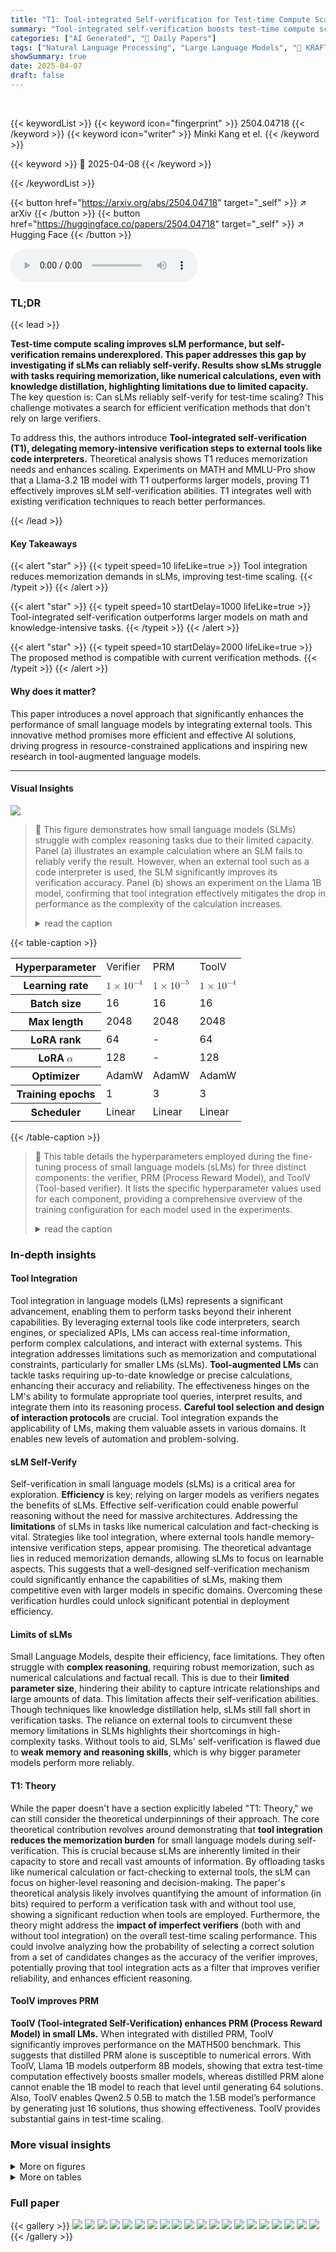 ```yaml
---
title: "T1: Tool-integrated Self-verification for Test-time Compute Scaling in Small Language Models"
summary: "Tool-integrated self-verification boosts test-time compute scaling in small language models, outperforming larger models."
categories: ["AI Generated", "🤗 Daily Papers"]
tags: ["Natural Language Processing", "Large Language Models", "🏢 KRAFTON",]
showSummary: true
date: 2025-04-07
draft: false
---
```


<br>

{{< keywordList >}}
{{< keyword icon="fingerprint" >}} 2504.04718 {{< /keyword >}}
{{< keyword icon="writer" >}} Minki Kang et el. {{< /keyword >}}
 
{{< keyword >}} 🤗 2025-04-08 {{< /keyword >}}
 
{{< /keywordList >}}

{{< button href="https://arxiv.org/abs/2504.04718" target="_self" >}}
↗ arXiv
{{< /button >}}
{{< button href="https://huggingface.co/papers/2504.04718" target="_self" >}}
↗ Hugging Face
{{< /button >}}



<audio controls>
    <source src="https://ai-paper-reviewer.com/2504.04718/podcast.wav" type="audio/wav">
    Your browser does not support the audio element.
</audio>


### TL;DR


{{< lead >}}

**Test-time compute scaling improves sLM performance, but self-verification remains underexplored. This paper addresses this gap by investigating if sLMs can reliably self-verify. Results show sLMs struggle with tasks requiring memorization, like numerical calculations, even with knowledge distillation, highlighting limitations due to limited capacity.** The key question is: Can sLMs reliably self-verify for test-time scaling? This challenge motivates a search for efficient verification methods that don't rely on large verifiers. 



To address this, the authors introduce **Tool-integrated self-verification (T1), delegating memory-intensive verification steps to external tools like code interpreters.** Theoretical analysis shows T1 reduces memorization needs and enhances scaling. Experiments on MATH and MMLU-Pro show that a Llama-3.2 1B model with T1 outperforms larger models, proving T1 effectively improves sLM self-verification abilities. T1 integrates well with existing verification techniques to reach better performances.

{{< /lead >}}


#### Key Takeaways

{{< alert "star" >}}
{{< typeit speed=10 lifeLike=true >}} Tool integration reduces memorization demands in sLMs, improving test-time scaling. {{< /typeit >}}
{{< /alert >}}

{{< alert "star" >}}
{{< typeit speed=10 startDelay=1000 lifeLike=true >}} Tool-integrated self-verification outperforms larger models on math and knowledge-intensive tasks. {{< /typeit >}}
{{< /alert >}}

{{< alert "star" >}}
{{< typeit speed=10 startDelay=2000 lifeLike=true >}} The proposed method is compatible with current verification methods. {{< /typeit >}}
{{< /alert >}}

#### Why does it matter?
This paper introduces a novel approach that significantly enhances the performance of small language models by integrating external tools. This innovative method promises more efficient and effective AI solutions, driving progress in resource-constrained applications and inspiring new research in tool-augmented language models.

------
#### Visual Insights



![](https://arxiv.org/html/2504.04718/x1.png)

> 🔼 This figure demonstrates how small language models (SLMs) struggle with complex reasoning tasks due to their limited capacity.  Panel (a) illustrates an example calculation where an SLM fails to reliably verify the result. However, when an external tool such as a code interpreter is used, the SLM significantly improves its verification accuracy. Panel (b) shows an experiment on the Llama 1B model, confirming that tool integration effectively mitigates the drop in performance as the complexity of the calculation increases.
> <details>
> <summary>read the caption</summary>
> (a) Concept figure
> </details>





{{< table-caption >}}
<table class="ltx_tabular ltx_centering ltx_guessed_headers ltx_align_middle" id="A4.T1.4">
<tbody class="ltx_tbody">
<tr class="ltx_tr" id="A4.T1.4.5.1">
<th class="ltx_td ltx_align_left ltx_th ltx_th_row ltx_border_tt" id="A4.T1.4.5.1.1"><span class="ltx_text ltx_font_bold" id="A4.T1.4.5.1.1.1">Hyperparameter</span></th>
<td class="ltx_td ltx_align_center ltx_border_tt" id="A4.T1.4.5.1.2"><span class="ltx_text ltx_font_bold" id="A4.T1.4.5.1.2.1">Verifier</span></td>
<td class="ltx_td ltx_align_center ltx_border_tt" id="A4.T1.4.5.1.3"><span class="ltx_text ltx_font_bold" id="A4.T1.4.5.1.3.1">PRM</span></td>
<td class="ltx_td ltx_align_center ltx_border_tt" id="A4.T1.4.5.1.4"><span class="ltx_text ltx_font_bold" id="A4.T1.4.5.1.4.1">ToolV</span></td>
</tr>
<tr class="ltx_tr" id="A4.T1.3.3">
<th class="ltx_td ltx_align_left ltx_th ltx_th_row ltx_border_t" id="A4.T1.3.3.4">Learning rate</th>
<td class="ltx_td ltx_align_center ltx_border_t" id="A4.T1.1.1.1"><math alttext="1\times 10^{-4}" class="ltx_Math" display="inline" id="A4.T1.1.1.1.m1.1"><semantics id="A4.T1.1.1.1.m1.1a"><mrow id="A4.T1.1.1.1.m1.1.1" xref="A4.T1.1.1.1.m1.1.1.cmml"><mn id="A4.T1.1.1.1.m1.1.1.2" xref="A4.T1.1.1.1.m1.1.1.2.cmml">1</mn><mo id="A4.T1.1.1.1.m1.1.1.1" lspace="0.222em" rspace="0.222em" xref="A4.T1.1.1.1.m1.1.1.1.cmml">×</mo><msup id="A4.T1.1.1.1.m1.1.1.3" xref="A4.T1.1.1.1.m1.1.1.3.cmml"><mn id="A4.T1.1.1.1.m1.1.1.3.2" xref="A4.T1.1.1.1.m1.1.1.3.2.cmml">10</mn><mrow id="A4.T1.1.1.1.m1.1.1.3.3" xref="A4.T1.1.1.1.m1.1.1.3.3.cmml"><mo id="A4.T1.1.1.1.m1.1.1.3.3a" xref="A4.T1.1.1.1.m1.1.1.3.3.cmml">−</mo><mn id="A4.T1.1.1.1.m1.1.1.3.3.2" xref="A4.T1.1.1.1.m1.1.1.3.3.2.cmml">4</mn></mrow></msup></mrow><annotation-xml encoding="MathML-Content" id="A4.T1.1.1.1.m1.1b"><apply id="A4.T1.1.1.1.m1.1.1.cmml" xref="A4.T1.1.1.1.m1.1.1"><times id="A4.T1.1.1.1.m1.1.1.1.cmml" xref="A4.T1.1.1.1.m1.1.1.1"></times><cn id="A4.T1.1.1.1.m1.1.1.2.cmml" type="integer" xref="A4.T1.1.1.1.m1.1.1.2">1</cn><apply id="A4.T1.1.1.1.m1.1.1.3.cmml" xref="A4.T1.1.1.1.m1.1.1.3"><csymbol cd="ambiguous" id="A4.T1.1.1.1.m1.1.1.3.1.cmml" xref="A4.T1.1.1.1.m1.1.1.3">superscript</csymbol><cn id="A4.T1.1.1.1.m1.1.1.3.2.cmml" type="integer" xref="A4.T1.1.1.1.m1.1.1.3.2">10</cn><apply id="A4.T1.1.1.1.m1.1.1.3.3.cmml" xref="A4.T1.1.1.1.m1.1.1.3.3"><minus id="A4.T1.1.1.1.m1.1.1.3.3.1.cmml" xref="A4.T1.1.1.1.m1.1.1.3.3"></minus><cn id="A4.T1.1.1.1.m1.1.1.3.3.2.cmml" type="integer" xref="A4.T1.1.1.1.m1.1.1.3.3.2">4</cn></apply></apply></apply></annotation-xml><annotation encoding="application/x-tex" id="A4.T1.1.1.1.m1.1c">1\times 10^{-4}</annotation><annotation encoding="application/x-llamapun" id="A4.T1.1.1.1.m1.1d">1 × 10 start_POSTSUPERSCRIPT - 4 end_POSTSUPERSCRIPT</annotation></semantics></math></td>
<td class="ltx_td ltx_align_center ltx_border_t" id="A4.T1.2.2.2"><math alttext="1\times 10^{-5}" class="ltx_Math" display="inline" id="A4.T1.2.2.2.m1.1"><semantics id="A4.T1.2.2.2.m1.1a"><mrow id="A4.T1.2.2.2.m1.1.1" xref="A4.T1.2.2.2.m1.1.1.cmml"><mn id="A4.T1.2.2.2.m1.1.1.2" xref="A4.T1.2.2.2.m1.1.1.2.cmml">1</mn><mo id="A4.T1.2.2.2.m1.1.1.1" lspace="0.222em" rspace="0.222em" xref="A4.T1.2.2.2.m1.1.1.1.cmml">×</mo><msup id="A4.T1.2.2.2.m1.1.1.3" xref="A4.T1.2.2.2.m1.1.1.3.cmml"><mn id="A4.T1.2.2.2.m1.1.1.3.2" xref="A4.T1.2.2.2.m1.1.1.3.2.cmml">10</mn><mrow id="A4.T1.2.2.2.m1.1.1.3.3" xref="A4.T1.2.2.2.m1.1.1.3.3.cmml"><mo id="A4.T1.2.2.2.m1.1.1.3.3a" xref="A4.T1.2.2.2.m1.1.1.3.3.cmml">−</mo><mn id="A4.T1.2.2.2.m1.1.1.3.3.2" xref="A4.T1.2.2.2.m1.1.1.3.3.2.cmml">5</mn></mrow></msup></mrow><annotation-xml encoding="MathML-Content" id="A4.T1.2.2.2.m1.1b"><apply id="A4.T1.2.2.2.m1.1.1.cmml" xref="A4.T1.2.2.2.m1.1.1"><times id="A4.T1.2.2.2.m1.1.1.1.cmml" xref="A4.T1.2.2.2.m1.1.1.1"></times><cn id="A4.T1.2.2.2.m1.1.1.2.cmml" type="integer" xref="A4.T1.2.2.2.m1.1.1.2">1</cn><apply id="A4.T1.2.2.2.m1.1.1.3.cmml" xref="A4.T1.2.2.2.m1.1.1.3"><csymbol cd="ambiguous" id="A4.T1.2.2.2.m1.1.1.3.1.cmml" xref="A4.T1.2.2.2.m1.1.1.3">superscript</csymbol><cn id="A4.T1.2.2.2.m1.1.1.3.2.cmml" type="integer" xref="A4.T1.2.2.2.m1.1.1.3.2">10</cn><apply id="A4.T1.2.2.2.m1.1.1.3.3.cmml" xref="A4.T1.2.2.2.m1.1.1.3.3"><minus id="A4.T1.2.2.2.m1.1.1.3.3.1.cmml" xref="A4.T1.2.2.2.m1.1.1.3.3"></minus><cn id="A4.T1.2.2.2.m1.1.1.3.3.2.cmml" type="integer" xref="A4.T1.2.2.2.m1.1.1.3.3.2">5</cn></apply></apply></apply></annotation-xml><annotation encoding="application/x-tex" id="A4.T1.2.2.2.m1.1c">1\times 10^{-5}</annotation><annotation encoding="application/x-llamapun" id="A4.T1.2.2.2.m1.1d">1 × 10 start_POSTSUPERSCRIPT - 5 end_POSTSUPERSCRIPT</annotation></semantics></math></td>
<td class="ltx_td ltx_align_center ltx_border_t" id="A4.T1.3.3.3"><math alttext="1\times 10^{-4}" class="ltx_Math" display="inline" id="A4.T1.3.3.3.m1.1"><semantics id="A4.T1.3.3.3.m1.1a"><mrow id="A4.T1.3.3.3.m1.1.1" xref="A4.T1.3.3.3.m1.1.1.cmml"><mn id="A4.T1.3.3.3.m1.1.1.2" xref="A4.T1.3.3.3.m1.1.1.2.cmml">1</mn><mo id="A4.T1.3.3.3.m1.1.1.1" lspace="0.222em" rspace="0.222em" xref="A4.T1.3.3.3.m1.1.1.1.cmml">×</mo><msup id="A4.T1.3.3.3.m1.1.1.3" xref="A4.T1.3.3.3.m1.1.1.3.cmml"><mn id="A4.T1.3.3.3.m1.1.1.3.2" xref="A4.T1.3.3.3.m1.1.1.3.2.cmml">10</mn><mrow id="A4.T1.3.3.3.m1.1.1.3.3" xref="A4.T1.3.3.3.m1.1.1.3.3.cmml"><mo id="A4.T1.3.3.3.m1.1.1.3.3a" xref="A4.T1.3.3.3.m1.1.1.3.3.cmml">−</mo><mn id="A4.T1.3.3.3.m1.1.1.3.3.2" xref="A4.T1.3.3.3.m1.1.1.3.3.2.cmml">4</mn></mrow></msup></mrow><annotation-xml encoding="MathML-Content" id="A4.T1.3.3.3.m1.1b"><apply id="A4.T1.3.3.3.m1.1.1.cmml" xref="A4.T1.3.3.3.m1.1.1"><times id="A4.T1.3.3.3.m1.1.1.1.cmml" xref="A4.T1.3.3.3.m1.1.1.1"></times><cn id="A4.T1.3.3.3.m1.1.1.2.cmml" type="integer" xref="A4.T1.3.3.3.m1.1.1.2">1</cn><apply id="A4.T1.3.3.3.m1.1.1.3.cmml" xref="A4.T1.3.3.3.m1.1.1.3"><csymbol cd="ambiguous" id="A4.T1.3.3.3.m1.1.1.3.1.cmml" xref="A4.T1.3.3.3.m1.1.1.3">superscript</csymbol><cn id="A4.T1.3.3.3.m1.1.1.3.2.cmml" type="integer" xref="A4.T1.3.3.3.m1.1.1.3.2">10</cn><apply id="A4.T1.3.3.3.m1.1.1.3.3.cmml" xref="A4.T1.3.3.3.m1.1.1.3.3"><minus id="A4.T1.3.3.3.m1.1.1.3.3.1.cmml" xref="A4.T1.3.3.3.m1.1.1.3.3"></minus><cn id="A4.T1.3.3.3.m1.1.1.3.3.2.cmml" type="integer" xref="A4.T1.3.3.3.m1.1.1.3.3.2">4</cn></apply></apply></apply></annotation-xml><annotation encoding="application/x-tex" id="A4.T1.3.3.3.m1.1c">1\times 10^{-4}</annotation><annotation encoding="application/x-llamapun" id="A4.T1.3.3.3.m1.1d">1 × 10 start_POSTSUPERSCRIPT - 4 end_POSTSUPERSCRIPT</annotation></semantics></math></td>
</tr>
<tr class="ltx_tr" id="A4.T1.4.6.2">
<th class="ltx_td ltx_align_left ltx_th ltx_th_row" id="A4.T1.4.6.2.1">Batch size</th>
<td class="ltx_td ltx_align_center" id="A4.T1.4.6.2.2">16</td>
<td class="ltx_td ltx_align_center" id="A4.T1.4.6.2.3">16</td>
<td class="ltx_td ltx_align_center" id="A4.T1.4.6.2.4">16</td>
</tr>
<tr class="ltx_tr" id="A4.T1.4.7.3">
<th class="ltx_td ltx_align_left ltx_th ltx_th_row" id="A4.T1.4.7.3.1">Max length</th>
<td class="ltx_td ltx_align_center" id="A4.T1.4.7.3.2">2048</td>
<td class="ltx_td ltx_align_center" id="A4.T1.4.7.3.3">2048</td>
<td class="ltx_td ltx_align_center" id="A4.T1.4.7.3.4">2048</td>
</tr>
<tr class="ltx_tr" id="A4.T1.4.8.4">
<th class="ltx_td ltx_align_left ltx_th ltx_th_row" id="A4.T1.4.8.4.1">LoRA rank</th>
<td class="ltx_td ltx_align_center" id="A4.T1.4.8.4.2">64</td>
<td class="ltx_td ltx_align_center" id="A4.T1.4.8.4.3">-</td>
<td class="ltx_td ltx_align_center" id="A4.T1.4.8.4.4">64</td>
</tr>
<tr class="ltx_tr" id="A4.T1.4.4">
<th class="ltx_td ltx_align_left ltx_th ltx_th_row" id="A4.T1.4.4.1">LoRA <math alttext="\alpha" class="ltx_Math" display="inline" id="A4.T1.4.4.1.m1.1"><semantics id="A4.T1.4.4.1.m1.1a"><mi id="A4.T1.4.4.1.m1.1.1" xref="A4.T1.4.4.1.m1.1.1.cmml">α</mi><annotation-xml encoding="MathML-Content" id="A4.T1.4.4.1.m1.1b"><ci id="A4.T1.4.4.1.m1.1.1.cmml" xref="A4.T1.4.4.1.m1.1.1">𝛼</ci></annotation-xml><annotation encoding="application/x-tex" id="A4.T1.4.4.1.m1.1c">\alpha</annotation><annotation encoding="application/x-llamapun" id="A4.T1.4.4.1.m1.1d">italic_α</annotation></semantics></math>
</th>
<td class="ltx_td ltx_align_center" id="A4.T1.4.4.2">128</td>
<td class="ltx_td ltx_align_center" id="A4.T1.4.4.3">-</td>
<td class="ltx_td ltx_align_center" id="A4.T1.4.4.4">128</td>
</tr>
<tr class="ltx_tr" id="A4.T1.4.9.5">
<th class="ltx_td ltx_align_left ltx_th ltx_th_row" id="A4.T1.4.9.5.1">Optimizer</th>
<td class="ltx_td ltx_align_center" id="A4.T1.4.9.5.2">AdamW</td>
<td class="ltx_td ltx_align_center" id="A4.T1.4.9.5.3">AdamW</td>
<td class="ltx_td ltx_align_center" id="A4.T1.4.9.5.4">AdamW</td>
</tr>
<tr class="ltx_tr" id="A4.T1.4.10.6">
<th class="ltx_td ltx_align_left ltx_th ltx_th_row" id="A4.T1.4.10.6.1">Training epochs</th>
<td class="ltx_td ltx_align_center" id="A4.T1.4.10.6.2">1</td>
<td class="ltx_td ltx_align_center" id="A4.T1.4.10.6.3">3</td>
<td class="ltx_td ltx_align_center" id="A4.T1.4.10.6.4">3</td>
</tr>
<tr class="ltx_tr" id="A4.T1.4.11.7">
<th class="ltx_td ltx_align_left ltx_th ltx_th_row ltx_border_bb" id="A4.T1.4.11.7.1">Scheduler</th>
<td class="ltx_td ltx_align_center ltx_border_bb" id="A4.T1.4.11.7.2">Linear</td>
<td class="ltx_td ltx_align_center ltx_border_bb" id="A4.T1.4.11.7.3">Linear</td>
<td class="ltx_td ltx_align_center ltx_border_bb" id="A4.T1.4.11.7.4">Linear</td>
</tr>
</tbody>
</table>{{< /table-caption >}}

> 🔼 This table details the hyperparameters employed during the fine-tuning process of small language models (sLMs) for three distinct components: the verifier, PRM (Process Reward Model), and ToolV (Tool-based verifier).  It lists the specific hyperparameter values used for each component, providing a comprehensive overview of the training configuration for each model used in the experiments.
> <details>
> <summary>read the caption</summary>
> Table 1: Hyperparameters used in fine-tuning sLM for each component.
> </details>





### In-depth insights


#### Tool Integration
Tool integration in language models (LMs) represents a significant advancement, enabling them to perform tasks beyond their inherent capabilities. By leveraging external tools like code interpreters, search engines, or specialized APIs, LMs can access real-time information, perform complex calculations, and interact with external systems. This integration addresses limitations such as memorization and computational constraints, particularly for smaller LMs (sLMs). **Tool-augmented LMs** can tackle tasks requiring up-to-date knowledge or precise calculations, enhancing their accuracy and reliability. The effectiveness hinges on the LM's ability to formulate appropriate tool queries, interpret results, and integrate them into its reasoning process. **Careful tool selection and design of interaction protocols** are crucial. Tool integration expands the applicability of LMs, making them valuable assets in various domains. It enables new levels of automation and problem-solving.

#### sLM Self-Verify
Self-verification in small language models (sLMs) is a critical area for exploration. **Efficiency** is key; relying on larger models as verifiers negates the benefits of sLMs. Effective self-verification could enable powerful reasoning without the need for massive architectures. Addressing the **limitations** of sLMs in tasks like numerical calculation and fact-checking is vital. Strategies like tool integration, where external tools handle memory-intensive verification steps, appear promising. The theoretical advantage lies in reduced memorization demands, allowing sLMs to focus on learnable aspects. This suggests that a well-designed self-verification mechanism could significantly enhance the capabilities of sLMs, making them competitive even with larger models in specific domains. Overcoming these verification hurdles could unlock significant potential in deployment efficiency.

#### Limits of sLMs
Small Language Models, despite their efficiency, face limitations. They often struggle with **complex reasoning**, requiring robust memorization, such as numerical calculations and factual recall. This is due to their **limited parameter size**, hindering their ability to capture intricate relationships and large amounts of data. This limitation affects their self-verification abilities. Though techniques like knowledge distillation help, sLMs still fall short in verification tasks. The reliance on external tools to circumvent these memory limitations in SLMs highlights their shortcomings in high-complexity tasks. Without tools to aid, SLMs' self-verification is flawed due to **weak memory and reasoning skills**, which is why bigger parameter models perform more reliably.

#### T1: Theory
While the paper doesn't have a section explicitly labeled "T1: Theory," we can still consider the theoretical underpinnings of their approach. The core theoretical contribution revolves around demonstrating that **tool integration reduces the memorization burden** for small language models during self-verification. This is crucial because sLMs are inherently limited in their capacity to store and recall vast amounts of information. By offloading tasks like numerical calculation or fact-checking to external tools, the sLM can focus on higher-level reasoning and decision-making. The paper's theoretical analysis likely involves quantifying the amount of information (in bits) required to perform a verification task with and without tool use, showing a significant reduction when tools are employed. Furthermore, the theory might address the **impact of imperfect verifiers** (both with and without tool integration) on the overall test-time scaling performance. This could involve analyzing how the probability of selecting a correct solution from a set of candidates changes as the accuracy of the verifier improves, potentially proving that tool integration acts as a filter that improves verifier reliability, and enhances efficient reasoning.

#### ToolV improves PRM
**ToolV (Tool-integrated Self-Verification) enhances PRM (Process Reward Model) in small LMs.** When integrated with distilled PRM, ToolV significantly improves performance on the MATH500 benchmark. This suggests that distilled PRM alone is susceptible to numerical errors. With ToolV, Llama 1B models outperform 8B models, showing that extra test-time computation effectively boosts smaller models, whereas distilled PRM alone cannot enable the 1B model to reach that level until generating 64 solutions. Also, ToolV enables Qwen2.5 0.5B to match the 1.5B model’s performance by generating just 16 solutions, thus showing effectiveness. ToolV provides substantial gains in test-time scaling.


### More visual insights

<details>
<summary>More on figures
</summary>


![](https://arxiv.org/html/2504.04718/x2.png)

> 🔼 The figure displays experimental results demonstrating the impact of tool integration on the reliability of small language models (SLMs) during self-verification.  Specifically, it shows the accuracy of a Llama 1B model in verifying arithmetic calculations with varying numbers of digits. The results illustrate that while the 1B model's accuracy decreases significantly as the number of digits increases when it performs verification without using external tools, the accuracy remains consistently high when the model uses an external code interpreter to assist with the verification task.
> <details>
> <summary>read the caption</summary>
> (b) Concept-proof results
> </details>



![](https://arxiv.org/html/2504.04718/x3.png)

> 🔼 Figure 1(a) illustrates the core concept: small language models (SLMs) struggle with complex verification tasks due to limited capacity.  The diagram shows an SLM attempting a calculation and then failing verification.  However, when the same SLM uses an external tool (like a code interpreter), it successfully verifies the answer, highlighting the reliability improvement through tool integration. Figure 1(b) presents experimental results supporting this concept. It shows the accuracy of a Llama 1B model verifying arithmetic calculations with increasing complexity (number of 3-digit numbers involved). The accuracy drops without tool integration. However, when the model is enhanced to generate and execute code to check answers, the performance drop is significantly mitigated.
> <details>
> <summary>read the caption</summary>
> Figure 1: (a) Concept figure. Small language models (sLMs) often fail due to their limited capacity. However, when sLMs utilize external tools, their reliability significantly improves. (b) Concept-proof experimental results. We evaluate Llama 1B model on their ability to verify arithmetic calculations of N𝑁Nitalic_N 3-digit numbers. The performance of 1B model consistently drops as N𝑁Nitalic_N increases. However, enabling code generation and execution for verification largely mitigates the performance drop. See Appendix A for details of concept-proof experiments.
> </details>



![](https://arxiv.org/html/2504.04718/x4.png)

> 🔼 Figure 2 illustrates the Tool-integrated Self-verification (T1) process for mathematical reasoning tasks.  It shows three stages: (a) a small language model (sLM) generates a solution, which may contain calculation errors; (b) a Tool-based Verifier (ToolV) checks the solution's correctness by executing code generated by the sLM based on its reasoning steps; (c) a Reward Model (RM)-based Verifier (GenRM or PRM) provides a final assessment of the solution, but only after it has passed the ToolV filter.  Appendix F provides concrete examples.
> <details>
> <summary>read the caption</summary>
> Figure 2: Tool-integrated self-verification for mathematical reasoning. (a) Generator: A small language model (sLM) may produce incorrect solutions due to calculation errors. (b) Tool-based Verifier (ToolV): The sLM generates executable code based on its reasoning; the output of the code is used to verify the solution’s correctness. (c) Reward Model (RM)-based Verifier: The reward model (GenRM / PRM) still evaluates the solution as before, but its verdict only contributes to the final decision if the solution passes the tool-assisted filter. Concrete examples are in Appendix F.
> </details>



![](https://arxiv.org/html/2504.04718/x5.png)

> 🔼 This figure displays the results of an experiment on the MATH500 dataset, comparing the performance of three small language models (sLMs) using a process reward model (PRM) for verification. The models tested are SmolLM2-360M-Instruct, Qwen2.5-0.5B-Instruct, and Llama-3.2-1B-Instruct. The key finding is that the addition of ToolV (Tool-integrated self-verification) significantly boosts the performance of the PRM, allowing the small models to either match or surpass the performance of considerably larger models (Qwen2.5-1.5B and Llama-3.1-8B) which only use a single (N=1) prediction. The x-axis represents the number of solutions generated per problem, and the y-axis shows the accuracy. The graph vividly demonstrates the substantial improvement in accuracy achieved through the integration of ToolV in small language models for complex mathematical reasoning.
> <details>
> <summary>read the caption</summary>
> Figure 3: MATH500 with PRM. Weighted Best-of-N performance of three small language models, emphasizing the benefits of ToolV on college-level math problems. ToolV significantly enhances PRM, enabling small models to outperform or match much larger models. Qwen2.5-1.5B and Llama3.1-8B performances are reported as N=1𝑁1N=1italic_N = 1 greedy decoding.
> </details>



![](https://arxiv.org/html/2504.04718/x6.png)

> 🔼 Figure 4 presents the results of an experiment evaluating the performance of three small language models (SLMs) on the MATH500 benchmark using a generative reward model (GenRM) for verification.  The graph displays the accuracy of each model across different numbers of solution attempts (Best-of-N).  A key finding highlighted is that the proposed Tool-integrated Self-verification (T1) method significantly improves the models' ability to correctly solve math problems, even surpassing the performance of larger language models. This improvement is attributed to T1's ability to filter out incorrect solutions stemming from calculation errors, a weakness that GenRM alone cannot effectively address.
> <details>
> <summary>read the caption</summary>
> Figure 4: MATH500 with GenRM. Weighted Best-of-N performance of three small language models, showcasing the effectiveness of ToolV with GenRM, where even generative verification cannot supplement the calculation error which can be easily filtered out by using a tool.
> </details>



![](https://arxiv.org/html/2504.04718/x7.png)

> 🔼 Figure 5 presents a comparative analysis of three small language models' performance on the GSM8K dataset when employing a generative reward model (GenRM) for verification, with and without the Tool-integrated self-verification (ToolV) method. The results illustrate that ToolV enhances the performance of all three models, particularly on graduate-level arithmetic problems. However, the improvement is less pronounced on GSM8K compared to more challenging datasets like MATH500, suggesting that the baseline GenRM verifier already achieves satisfactory performance on simpler arithmetic tasks. The x-axis represents the number of solutions per problem considered in the Best-of-N approach, while the y-axis displays the accuracy achieved. This visualization effectively demonstrates ToolV's impact on improving verification accuracy, particularly for complex reasoning tasks.
> <details>
> <summary>read the caption</summary>
> Figure 5: GSM8K with GenRM. Weighted Best-of-N performance comparison across three small language models. The results show that ToolV also improves model performance on graduate-level arithmetic problems. However, the gains are smaller on this simpler task, where existing verifiers already perform reliably compared to more challenging tasks.
> </details>



![](https://arxiv.org/html/2504.04718/x8.png)

> 🔼 Figure 6 presents the performance of the Llama-3.2-1B-Instruct model on three knowledge-intensive domains from the MMLU-Pro benchmark using the Process Reward Model (PRM) combined with the Tool-integrated Self-verification (ToolV) method.  The results show the impact of using different document sources (retrieved vs. gold standard documents) within the ToolV approach.  The figure illustrates that ToolV enhances the performance of PRM on various multi-domain tasks, extending its benefits beyond the mathematical reasoning tasks shown in other figures.
> <details>
> <summary>read the caption</summary>
> Figure 6: MMLU-Pro with PRM. Weighted Best-of-N (N=64𝑁64N=64italic_N = 64) performance of Llama-3.2-1B-Instruct on three knowledge-intensive domains, illustrating the effect of different document sources in ToolV + Distilled PRM (retrieved and gold documents). ToolV extends beyond math, improving PRM on multi-domain knowledge-intensive reasoning tasks.
> </details>



![](https://arxiv.org/html/2504.04718/x9.png)

> 🔼 Figure 7 presents a detailed analysis of the impact of the tool-based verifier (ToolV) on the performance of the Llama-3.2-1B-Instruct model with the process reward model (PRM) on the MATH500 dataset. The analysis specifically focuses on the effects of ToolV across different problem types and difficulty levels (N=64). The results indicate that ToolV significantly improves the performance of the model, particularly for mid-level problems that involve complex calculations. This suggests that tool integration is especially beneficial for enhancing the reasoning capabilities of language models on computationally intensive tasks.
> <details>
> <summary>read the caption</summary>
> Figure 7: Analysis with problem types and levels. We perform analysis on the effect of tool-based verifier with problem types and levels in MATH500 dataset. The results are from Llama-3.2-1B-Instruct with PRM using weighted Best-of-N (N=64𝑁64N=64italic_N = 64). This analysis shows ToolV is most effective on mid-level problems and calculational domains.
> </details>



![](https://arxiv.org/html/2504.04718/x10.png)

> 🔼 This figure demonstrates the impact of Tool-Integrated Self-verification (ToolV) on the performance of different-sized language models in mathematical reasoning.  Specifically, it shows the weighted average of the best-of-64 results for the Generative Reward Model (GenRM) using Llama 3 language models of varying sizes (1B, 3B, and 8B parameters).  Importantly, ToolV is consistently used with a 1B parameter model, highlighting its effect when paired with larger GenRMs.  The results illustrate how ToolV can improve the performance of even smaller models compared to larger models without ToolV, demonstrating its efficiency and effectiveness in improving accuracy and reducing the reliance on large models.
> <details>
> <summary>read the caption</summary>
> Figure 8: Effects of ToolV on sizes of GenRM. Weighted Best-of-N (N=64𝑁64N=64italic_N = 64) performance of GenRM based on different sizes of Llama 3 (Dubey et al., 2024) on MATH500. For ToolV, we use 1B and only scale up the GenRM.
> </details>



![](https://arxiv.org/html/2504.04718/x11.png)

> 🔼 Figure 9 presents a comparison of the success rates in generating correct solutions using the tool-based verifier and standard GenRM model across different model sizes (1B, 3B, 8B parameters). The success rate is defined as the percentage of instances where at least one out of 64 generated solutions is correct after verification using the tool-based verifier. The figure shows that even small language models can achieve high accuracy if the tool-based verifier is used, especially with a larger number of generations.
> <details>
> <summary>read the caption</summary>
> Figure 9: Correct solutions ratio among N=64𝑁64N=64italic_N = 64 generations to show how the tool-based verifier works.
> </details>



![](https://arxiv.org/html/2504.04718/x12.png)

> 🔼 This figure presents confusion matrices for the performance of the GenRM (Generative Reward Model) and GenRM+ToolV (GenRM with Tool-integrated self-verification) in verifying the correctness of solutions to MATH500 problems.  Each matrix shows the counts of true positives (correctly identified correct solutions), false positives (incorrectly identified as correct), true negatives (correctly identified incorrect solutions), and false negatives (incorrectly identified as incorrect). The results show that GenRM+ToolV significantly reduces false positives (incorrectly identified as correct solutions), indicating improved verification accuracy by using the ToolV method.  The improvement comes from the ToolV filtering out incorrect solutions before reaching GenRM.
> <details>
> <summary>read the caption</summary>
> Figure 10: Confusion matrix of verification results from GenRM and GenRM + ToolV, where True denotes the correct solution. This result indicates ToolV improves the performance on removing false positive cases. Results are from experiments with Llama-3.2-1B-Instruct on MATH500 benchmark.
> </details>



![](https://arxiv.org/html/2504.04718/x13.png)

> 🔼 This figure displays the results of an experiment evaluating the data efficiency of Tool-integrated Self-verification (T1).  The experiment varied the amount of training data used to distill the verifier models (ToolV and PRM).  Three different data conditions are compared: both verifiers trained on the full dataset, the ToolV trained on 10% of the data and PRM on 100%, and the ToolV trained on 1% of the data and PRM on 100%. The plot shows the accuracy of the models under these data conditions.  The key finding is that the ToolV method remains surprisingly accurate even with substantially less training data (10% or 1%), demonstrating its data efficiency compared to the PRM method.
> <details>
> <summary>read the caption</summary>
> Figure 11: Data-scale experiment. Performance comparison with varying distillation data sizes. In each plot, one verifier is distilled with 10% or 1% of data, while the other uses the full dataset. ToolV remains competitive even with only 10% of data, highlighting its data efficiency. Results are from experiments with Llama-3.2-1B-Instruct on MATH500.
> </details>



![](https://arxiv.org/html/2504.04718/x14.png)

> 🔼 This line plot displays the weighted best-of-N performance of the Llama-3.2-1B-Instruct language model on three distinct knowledge-intensive domains from the MMLU-Pro benchmark.  The x-axis represents the number of solutions per problem, illustrating how performance changes as the number of generated solutions increases. The y-axis shows the accuracy achieved on each domain (Health, Economics, and History).  The plot includes multiple lines, each representing a different method or baseline:  Majority voting (a baseline without verification), Distilled PRM (a distilled process reward model), ToolV+PRM (retrieved documents), and ToolV+PRM (gold documents).  The use of gold documents versus retrieved documents allows a comparison of the method's performance under ideal versus realistic conditions. The graph effectively demonstrates the impact of ToolV (tool-integrated self-verification) on the accuracy of the PRM, especially when using retrieved documents instead of ideal gold standard documents, which highlights its practical value. 
> <details>
> <summary>read the caption</summary>
> Figure 12: MMLU-Pro with PRM (Line Plot). Weighted Best-of-N performance of Llama-3.2-1B-Instruct on three knowledge-intensive domains from MMLU-Pro.
> </details>



</details>




<details>
<summary>More on tables
</summary>


{{< table-caption >}}
<table class="ltx_tabular ltx_centering ltx_guessed_headers ltx_align_middle" id="A4.T2.1">
<thead class="ltx_thead">
<tr class="ltx_tr" id="A4.T2.1.1.1">
<th class="ltx_td ltx_align_left ltx_th ltx_th_column ltx_th_row ltx_border_tt" id="A4.T2.1.1.1.1"><span class="ltx_text ltx_font_bold" id="A4.T2.1.1.1.1.1">Method</span></th>
<th class="ltx_td ltx_align_center ltx_th ltx_th_column ltx_border_tt" id="A4.T2.1.1.1.2"><span class="ltx_text ltx_font_bold" id="A4.T2.1.1.1.2.1">Accuracy</span></th>
<th class="ltx_td ltx_align_center ltx_th ltx_th_column ltx_border_tt" id="A4.T2.1.1.1.3"><span class="ltx_text ltx_font_bold" id="A4.T2.1.1.1.3.1">Precision</span></th>
<th class="ltx_td ltx_align_center ltx_th ltx_th_column ltx_border_tt" id="A4.T2.1.1.1.4"><span class="ltx_text ltx_font_bold" id="A4.T2.1.1.1.4.1">Recall</span></th>
<th class="ltx_td ltx_align_center ltx_th ltx_th_column ltx_border_tt" id="A4.T2.1.1.1.5"><span class="ltx_text ltx_font_bold" id="A4.T2.1.1.1.5.1">F1 Score</span></th>
</tr>
</thead>
<tbody class="ltx_tbody">
<tr class="ltx_tr" id="A4.T2.1.2.1">
<th class="ltx_td ltx_align_left ltx_th ltx_th_row ltx_border_t" id="A4.T2.1.2.1.1">GenRM</th>
<td class="ltx_td ltx_align_center ltx_border_t" id="A4.T2.1.2.1.2">80.91%</td>
<td class="ltx_td ltx_align_center ltx_border_t" id="A4.T2.1.2.1.3">0.6153</td>
<td class="ltx_td ltx_align_center ltx_border_t" id="A4.T2.1.2.1.4"><span class="ltx_text ltx_font_bold" id="A4.T2.1.2.1.4.1">0.7759</span></td>
<td class="ltx_td ltx_align_center ltx_border_t" id="A4.T2.1.2.1.5">0.6863</td>
</tr>
<tr class="ltx_tr" id="A4.T2.1.3.2">
<th class="ltx_td ltx_align_left ltx_th ltx_th_row ltx_border_bb" id="A4.T2.1.3.2.1">GenRM + ToolV</th>
<td class="ltx_td ltx_align_center ltx_border_bb" id="A4.T2.1.3.2.2"><span class="ltx_text ltx_font_bold" id="A4.T2.1.3.2.2.1">86.99%</span></td>
<td class="ltx_td ltx_align_center ltx_border_bb" id="A4.T2.1.3.2.3"><span class="ltx_text ltx_font_bold" id="A4.T2.1.3.2.3.1">0.7666</span></td>
<td class="ltx_td ltx_align_center ltx_border_bb" id="A4.T2.1.3.2.4">0.7427</td>
<td class="ltx_td ltx_align_center ltx_border_bb" id="A4.T2.1.3.2.5"><span class="ltx_text ltx_font_bold" id="A4.T2.1.3.2.5.1">0.7545</span></td>
</tr>
</tbody>
</table>{{< /table-caption >}}
> 🔼 This table presents a performance comparison between two methods for verifying the correctness of solutions generated by a small language model (SLM): GenRM (Generative Reward Model) and ToolV + GenRM (Tool-integrated self-verification combined with GenRM).  The comparison is based on experiments conducted using the Llama-3.2-1B-Instruct model and the MATH500 benchmark, a dataset of challenging mathematical problems.  The table likely shows metrics such as accuracy, precision, recall, and F1 score for both methods, allowing a quantitative assessment of how ToolV enhances the verification capabilities of the SLM.
> <details>
> <summary>read the caption</summary>
> Table 2: Performance comparison between GenRM and ToolV + GenRM. Results are from experiments with Llama-3.2-1B-Instruct on MATH500 benchmark.
> </details>

{{< table-caption >}}
<table class="ltx_tabular ltx_centering ltx_guessed_headers ltx_align_middle" id="A4.T3.1">
<thead class="ltx_thead">
<tr class="ltx_tr" id="A4.T3.1.1.1">
<th class="ltx_td ltx_align_left ltx_th ltx_th_column ltx_th_row ltx_border_tt" id="A4.T3.1.1.1.1"><span class="ltx_text ltx_font_bold" id="A4.T3.1.1.1.1.1">Model Size</span></th>
<th class="ltx_td ltx_align_center ltx_th ltx_th_column ltx_border_tt" id="A4.T3.1.1.1.2"><span class="ltx_text ltx_font_bold" id="A4.T3.1.1.1.2.1">Accuracy</span></th>
<th class="ltx_td ltx_align_center ltx_th ltx_th_column ltx_border_tt" id="A4.T3.1.1.1.3"><span class="ltx_text ltx_font_bold" id="A4.T3.1.1.1.3.1">Precision</span></th>
<th class="ltx_td ltx_align_center ltx_th ltx_th_column ltx_border_tt" id="A4.T3.1.1.1.4"><span class="ltx_text ltx_font_bold" id="A4.T3.1.1.1.4.1">Recall</span></th>
<th class="ltx_td ltx_align_center ltx_th ltx_th_column ltx_border_tt" id="A4.T3.1.1.1.5"><span class="ltx_text ltx_font_bold" id="A4.T3.1.1.1.5.1">F1 Score</span></th>
</tr>
</thead>
<tbody class="ltx_tbody">
<tr class="ltx_tr" id="A4.T3.1.2.1">
<th class="ltx_td ltx_align_left ltx_th ltx_th_row ltx_border_t" id="A4.T3.1.2.1.1">1B</th>
<td class="ltx_td ltx_align_center ltx_border_t" id="A4.T3.1.2.1.2">0.7687</td>
<td class="ltx_td ltx_align_center ltx_border_t" id="A4.T3.1.2.1.3">0.8720</td>
<td class="ltx_td ltx_align_center ltx_border_t" id="A4.T3.1.2.1.4">0.6946</td>
<td class="ltx_td ltx_align_center ltx_border_t" id="A4.T3.1.2.1.5">0.7733</td>
</tr>
<tr class="ltx_tr" id="A4.T3.1.3.2">
<th class="ltx_td ltx_align_left ltx_th ltx_th_row" id="A4.T3.1.3.2.1">3B</th>
<td class="ltx_td ltx_align_center" id="A4.T3.1.3.2.2"><span class="ltx_text ltx_font_bold" id="A4.T3.1.3.2.2.1">0.7973</span></td>
<td class="ltx_td ltx_align_center" id="A4.T3.1.3.2.3">0.8949</td>
<td class="ltx_td ltx_align_center" id="A4.T3.1.3.2.4"><span class="ltx_text ltx_font_bold" id="A4.T3.1.3.2.4.1">0.7286</span></td>
<td class="ltx_td ltx_align_center" id="A4.T3.1.3.2.5"><span class="ltx_text ltx_font_bold" id="A4.T3.1.3.2.5.1">0.8033</span></td>
</tr>
<tr class="ltx_tr" id="A4.T3.1.4.3">
<th class="ltx_td ltx_align_left ltx_th ltx_th_row ltx_border_bb" id="A4.T3.1.4.3.1">8B</th>
<td class="ltx_td ltx_align_center ltx_border_bb" id="A4.T3.1.4.3.2">0.7906</td>
<td class="ltx_td ltx_align_center ltx_border_bb" id="A4.T3.1.4.3.3"><span class="ltx_text ltx_font_bold" id="A4.T3.1.4.3.3.1">0.9207</span></td>
<td class="ltx_td ltx_align_center ltx_border_bb" id="A4.T3.1.4.3.4">0.6908</td>
<td class="ltx_td ltx_align_center ltx_border_bb" id="A4.T3.1.4.3.5">0.7893</td>
</tr>
</tbody>
</table>{{< /table-caption >}}
> 🔼 This table presents the performance of the Llama-3.2-1B-Instruct language model on the MATH500 benchmark, specifically focusing on its ability to generate Python code.  The model's performance is evaluated using teacher model outputs as the gold standard for comparison.  The evaluation metrics include accuracy, precision (the percentage of correctly identified positive cases out of all positive predictions), recall (the percentage of correctly identified positive cases out of all actual positive cases), and the F1 score (the harmonic mean of precision and recall).  Rejection is treated as a positive label for precision, recall, and F1 score calculation. The table shows results for three different model sizes: 1B, 3B, and 8B.
> <details>
> <summary>read the caption</summary>
> Table 3: Performance of LLama-3.2-1B-Instruct on the MATH500 benchmark for Python code generation, using teacher model outputs as reference (gold). We set rejection as positive label for computing precision, recall, and f1 score.
> </details>

</details>




### Full paper

{{< gallery >}}
<img src="https://ai-paper-reviewer.com/2504.04718/1.png" class="grid-w50 md:grid-w33 xl:grid-w25" />
<img src="https://ai-paper-reviewer.com/2504.04718/2.png" class="grid-w50 md:grid-w33 xl:grid-w25" />
<img src="https://ai-paper-reviewer.com/2504.04718/3.png" class="grid-w50 md:grid-w33 xl:grid-w25" />
<img src="https://ai-paper-reviewer.com/2504.04718/4.png" class="grid-w50 md:grid-w33 xl:grid-w25" />
<img src="https://ai-paper-reviewer.com/2504.04718/5.png" class="grid-w50 md:grid-w33 xl:grid-w25" />
<img src="https://ai-paper-reviewer.com/2504.04718/6.png" class="grid-w50 md:grid-w33 xl:grid-w25" />
<img src="https://ai-paper-reviewer.com/2504.04718/7.png" class="grid-w50 md:grid-w33 xl:grid-w25" />
<img src="https://ai-paper-reviewer.com/2504.04718/8.png" class="grid-w50 md:grid-w33 xl:grid-w25" />
<img src="https://ai-paper-reviewer.com/2504.04718/9.png" class="grid-w50 md:grid-w33 xl:grid-w25" />
<img src="https://ai-paper-reviewer.com/2504.04718/10.png" class="grid-w50 md:grid-w33 xl:grid-w25" />
<img src="https://ai-paper-reviewer.com/2504.04718/11.png" class="grid-w50 md:grid-w33 xl:grid-w25" />
<img src="https://ai-paper-reviewer.com/2504.04718/12.png" class="grid-w50 md:grid-w33 xl:grid-w25" />
<img src="https://ai-paper-reviewer.com/2504.04718/13.png" class="grid-w50 md:grid-w33 xl:grid-w25" />
<img src="https://ai-paper-reviewer.com/2504.04718/14.png" class="grid-w50 md:grid-w33 xl:grid-w25" />
<img src="https://ai-paper-reviewer.com/2504.04718/15.png" class="grid-w50 md:grid-w33 xl:grid-w25" />
<img src="https://ai-paper-reviewer.com/2504.04718/16.png" class="grid-w50 md:grid-w33 xl:grid-w25" />
<img src="https://ai-paper-reviewer.com/2504.04718/17.png" class="grid-w50 md:grid-w33 xl:grid-w25" />
<img src="https://ai-paper-reviewer.com/2504.04718/18.png" class="grid-w50 md:grid-w33 xl:grid-w25" />
<img src="https://ai-paper-reviewer.com/2504.04718/19.png" class="grid-w50 md:grid-w33 xl:grid-w25" />
<img src="https://ai-paper-reviewer.com/2504.04718/20.png" class="grid-w50 md:grid-w33 xl:grid-w25" />
{{< /gallery >}}